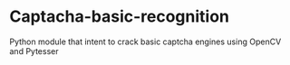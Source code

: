 Captacha-basic-recognition
==========================

Python module that intent to crack basic captcha engines using OpenCV and Pytesser